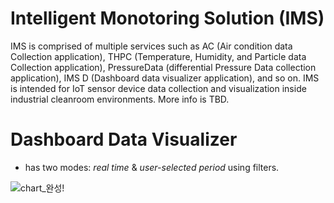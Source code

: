 # Intelligent Monotoring Solution (IMS)
IMS is comprised of multiple services such as AC (Air condition data Collection application), THPC (Temperature, Humidity, and Particle data Collection application), PressureData (differential Pressure Data collection application), IMS D (Dashboard data visualizer application), and so on. 
IMS is intended for IoT sensor device data collection and visualization inside industrial cleanroom environments. More info is TBD.


# Dashboard Data Visualizer
- has two modes: *real time* & *user-selected period* using filters.

![chart_완성!](https://user-images.githubusercontent.com/38090036/128360018-450c9e14-1663-4759-9937-f98a88abcd24.PNG)
